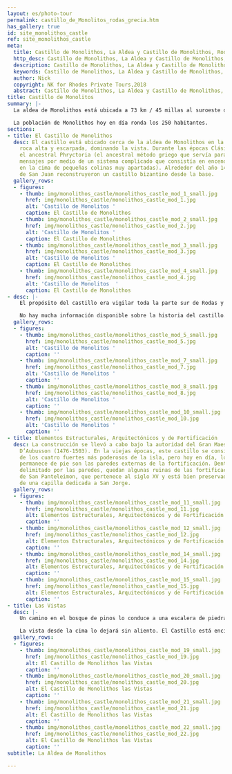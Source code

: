 ```yaml
---
layout: es/photo-tour
permalink: castillo_de_Monolitos_rodas_grecia.htm
has_gallery: true
id: site_monolithos_castle
ref: site_monolithos_castle
meta:
  title: Castillo de Monolithos, La Aldea y Castillo de Monolithos, Rodas Grecia
  http_desc: Castillo de Monolithos, La Aldea y Castillo de Monolithos, Rodas Grecia
  description: Castillo de Monolithos, La Aldea y Castillo de Monolithos, Rodas Grecia
  keywords: Castillo de Monolithos, La Aldea y Castillo de Monolithos, Rodas Grecia
  author: Nick
  copyright: NK for Rhodes Private Tours,2018
  abstract: Castillo de Monolithos, La Aldea y Castillo de Monolithos, Rodas Grecia
title: Castillo de Monolitos
summary: |-
  La aldea de Monolithos está ubicada a 73 km / 45 millas al suroeste de la ciudad de Rodas. Le debe su nombre a la enorme roca monolítica sobre la cual yace un castillo desde los tiempos de los Caballeros Hospitalarios de San Juan.

  La población de Monolithos hoy en día ronda los 250 habitantes.
sections:
- title: El Castillo de Monolithos
  desc: El castillo está ubicado cerca de la aldea de Monolithos en la cima de una
    roca alta y escarpada, dominando la vista. Durante las épocas Clásicas, existía
    el ancestral Phryctoria (el ancestral método griego que servía para transmitir
    mensajes por medio de un sistema complicado que consistía en encender antorchas
    en la cima de pequeñas colinas muy apartadas). Alrededor del año 1476, los Caballeros
    de San Juan reconstruyeron un castillo bizantino desde la base.
  gallery_rows:
  - figures:
    - thumb: img/monolithos_castle/monolithos_castle_mod_1_small.jpg
      href: img/monolithos_castle/monolithos_castle_mod_1.jpg
      alt: 'Castillo de Monolitos '
      caption: El Castillo de Monolithos
    - thumb: img/monolithos_castle/monolithos_castle_mod_2_small.jpg
      href: img/monolithos_castle/monolithos_castle_mod_2.jpg
      alt: 'Castillo de Monolitos '
      caption: El Castillo de Monolithos
    - thumb: img/monolithos_castle/monolithos_castle_mod_3_small.jpg
      href: img/monolithos_castle/monolithos_castle_mod_3.jpg
      alt: 'Castillo de Monolitos '
      caption: El Castillo de Monolithos
    - thumb: img/monolithos_castle/monolithos_castle_mod_4_small.jpg
      href: img/monolithos_castle/monolithos_castle_mod_4.jpg
      alt: 'Castillo de Monolitos  '
      caption: El Castillo de Monolithos
- desc: |-
    El propósito del castillo era vigilar toda la parte sur de Rodas y proteger a los residentes de los ataques de los piratas. El Decreto 1479 les indicó a los habitantes de la aldea de Apolakkia (a 10 km / 6 millas de Monolithos) que regresaran al castillo cuando estuvieran bajo la amenaza de ataques. Por su ubicación y excelente fortificación natural, era uno de los cuatro fuertes de Rodas, y a diferencia de los otros sitios históricos, es probable que no se haya modificado mucho a lo largo del tiempo.

    No hay mucha información disponible sobre la historia del castillo. Lógicamente, siguiendo el curso del país rodio en 1522 y la salida de los Caballeros, tuvo que haber caído en manos de los turcos. Con el debilitamiento de la piratería durante el siglo XVII, el castillo perdió su utilidad y fue siendo abandonado poco a poco.
  gallery_rows:
  - figures:
    - thumb: img/monolithos_castle/monolithos_castle_mod_5_small.jpg
      href: img/monolithos_castle/monolithos_castle_mod_5.jpg
      alt: 'Castillo de Monolitos '
      caption: ''
    - thumb: img/monolithos_castle/monolithos_castle_mod_7_small.jpg
      href: img/monolithos_castle/monolithos_castle_mod_7.jpg
      alt: 'Castillo de Monolitos '
      caption: ''
    - thumb: img/monolithos_castle/monolithos_castle_mod_8_small.jpg
      href: img/monolithos_castle/monolithos_castle_mod_8.jpg
      alt: 'Castillo de Monolitos '
      caption: ''
    - thumb: img/monolithos_castle/monolithos_castle_mod_10_small.jpg
      href: img/monolithos_castle/monolithos_castle_mod_10.jpg
      alt: 'Castillo de Monolitos '
      caption: ''
- title: Elementos Estructurales, Arquitectónicos y de Fortificación
  desc: La construcción se llevó a cabo bajo la autoridad del Gran Maestro Pierre
    D’Aubusson (1476-1503). En la viejas épocas, este castillo se consideraba uno
    de los cuatro fuertes más poderosos de la isla, pero hoy en día, lo único que
    permanece de pie son las paredes externas de la fortificación. Dentro del perímetro
    delimitado por las paredes, quedan algunas ruinas de las fortificaciones, la capilla
    de San Panteleimon, que pertenece al siglo XV y está bien preservada, y el cascarón
    de una capilla dedicada a San Jorge.
  gallery_rows:
  - figures:
    - thumb: img/monolithos_castle/monolithos_castle_mod_11_small.jpg
      href: img/monolithos_castle/monolithos_castle_mod_11.jpg
      alt: Elementos Estructurales, Arquitectónicos y de Fortificación
      caption: ''
    - thumb: img/monolithos_castle/monolithos_castle_mod_12_small.jpg
      href: img/monolithos_castle/monolithos_castle_mod_12.jpg
      alt: Elementos Estructurales, Arquitectónicos y de Fortificación
      caption: ''
    - thumb: img/monolithos_castle/monolithos_castle_mod_14_small.jpg
      href: img/monolithos_castle/monolithos_castle_mod_14.jpg
      alt: Elementos Estructurales, Arquitectónicos y de Fortificación
      caption: ''
    - thumb: img/monolithos_castle/monolithos_castle_mod_15_small.jpg
      href: img/monolithos_castle/monolithos_castle_mod_15.jpg
      alt: Elementos Estructurales, Arquitectónicos y de Fortificación
      caption: ''
- title: Las Vistas
  desc: |-
    Un camino en el bosque de pinos lo conduce a una escalera de piedra. Subirá por los pequeños y angostos escalones (que están calados en la piedra) hasta llegar arriba de todo, alcanzando la cima. ¡Podrá sacar su primera foto del castillo después de solo unos pocos minutos! (Tenga cuidado de no resbalarse en las piedras lisas. No use sandalias ya que hay muchas piedras y rocas desparramadas por todos lados)

    La vista desde la cima lo dejará sin aliento. El Castillo está encima de la roca en lo alto, al borde de los acantilados, ¡así que las vistas son fantásticas! Verá bosques de pino por debajo y a lo lejos, y también divisará las islas de Halki y Alimia por la costa oeste en las frías aguas turquesa del mar Egeo.
  gallery_rows:
  - figures:
    - thumb: img/monolithos_castle/monolithos_castle_mod_19_small.jpg
      href: img/monolithos_castle/monolithos_castle_mod_19.jpg
      alt: El Castillo de Monolithos las Vistas
      caption: ''
    - thumb: img/monolithos_castle/monolithos_castle_mod_20_small.jpg
      href: img/monolithos_castle/monolithos_castle_mod_20.jpg
      alt: El Castillo de Monolithos las Vistas
      caption: ''
    - thumb: img/monolithos_castle/monolithos_castle_mod_21_small.jpg
      href: img/monolithos_castle/monolithos_castle_mod_21.jpg
      alt: El Castillo de Monolithos las Vistas
      caption: ''
    - thumb: img/monolithos_castle/monolithos_castle_mod_22_small.jpg
      href: img/monolithos_castle/monolithos_castle_mod_22.jpg
      alt: El Castillo de Monolithos las Vistas
      caption: ''
subtitle: La Aldea de Monolithos

---
```

